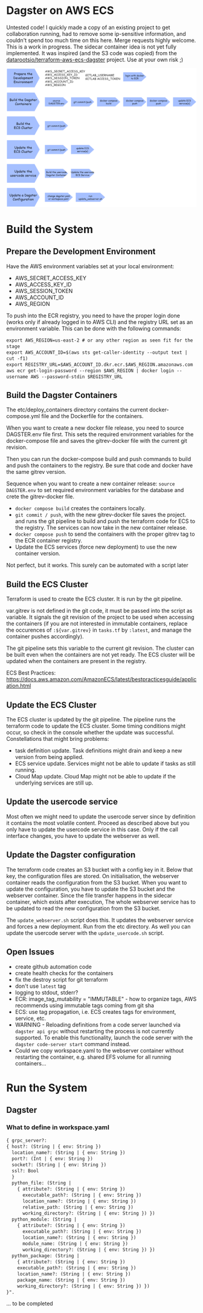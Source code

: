 # Dagster on AWS ECS

Untested code! I quickly made a copy of an existing project to get collaboration running, had to remove some ip-sensitive information, and couldn't spend too much time on this here. Merge requests highly welcome. This is a work in progress.
The sidecar container idea is not yet fully implemented. It was inspired (and the S3 code was copied) from the [datarootsio/terraform-aws-ecs-dagster](https://github.com/datarootsio/terraform-aws-ecs-dagster) project. Use at your own risk ;)

![use cases](./dagster-use-cases.png)

# Build the System

## Prepare the Development Environment

Have the AWS environment variables set at your local environment:

* AWS_SECRET_ACCESS_KEY
* AWS_ACCESS_KEY_ID
* AWS_SESSION_TOKEN
* AWS_ACCOUNT_ID
* AWS_REGION

To push into the ECR registry, you need to have the proper login done (works only if already logged in to AWS CLI) and the registry URL set as an environment variable. This can be done with the following commands: 

```
export AWS_REGION=us-east-2 # or any other region as seen fit for the stage
export AWS_ACCOUNT_ID=$(aws sts get-caller-identity --output text | cut -f1)
export REGISTRY_URL=$AWS_ACCOUNT_ID.dkr.ecr.$AWS_REGION.amazonaws.com
aws ecr get-login-password --region $AWS_REGION | docker login --username AWS --password-stdin $REGISTRY_URL
```

##  Build the Dagster Containers

The etc/deploy_containers directory contains the current docker-compose.yml file and the Dockerfile for the containers.

When you want to create a new docker file release, you need to source DAGSTER.env file first. This sets the required environment variables for the docker-compose file and saves the gitrev-docker file with the current git revision. 

Then you can run the docker-compose build and push commands to build and push the containers to the registry. Be sure that code and docker have the same gitrev version.

Sequence when you want to create a new container release:
 `source DAGSTER.env` to set required environment variables for the database and crete the gitrev-docker file.
* `docker compose build` creates the containers locally.
* `git commit / push`, with the new gitrev-docker file saves the project. and runs the git pipeline to build and push the terraform code for ECS to the registry. The services can now take in the new container release.
* `docker compose push` to send the containers with the proper gitrev tag to the ECR container registry.
* Update the ECS services (force new deployment) to use the new container version.
 
 Not perfect, but it works. This surely can be automated with a script later

## Build the ECS Cluster

Terraform is used to create the ECS cluster. It is run by the git pipeline. 

var.gitrev is not defined in the git code, it must be passed into the script as variable. It signals the git revision of the project to be used when accessing the containers (if you are not interested in immutable containers, replace the occurences of `:${var.gitrev}` in `tasks.tf` by `:latest`, and manage the container pushes accordingly). 

The git pipeline sets this variable to the current git revision.
The cluster can be built even when the containers are not yet ready. The ECS cluster will be updated when the containers are present in the registry.

ECS Best Practices: https://docs.aws.amazon.com/AmazonECS/latest/bestpracticesguide/application.html

## Update the ECS Cluster

The ECS cluster is updated by the git pipeline. The pipeline runs the terraform code to update the ECS cluster. Some timing conditions might occur, so check in the console whether the update was successful. Constellations that might bring problems:
* task definition update. Task definitions might drain and keep a new version from being applied.
* ECS service update. Services might not be able to update if tasks as still running.
* Cloud Map update. Cloud Map might not be able to update if the underlying services are still up.

## Update the usercode service

Most often we might need to update the usercode server since by definition it contains the most volatile content. Proceed as described above but you only have to update the usercode service in this case. Only if the call interface changes, you have to update the webserver as well.

## Update the Dagster configuration

The terraform code creates an S3 bucket with a config key in it. Below that key, the configuration files are stored. On initialisation, the webserver container reads the configuration from the S3 bucket. When you want to update the configuration, you have to update the S3 bucket and the webserver container. Since the file transfer happens in the sidecar container, which exists after execution, The whole webserver service has to be updated to read the new configuration from the S3 bucket.

The `update_webserver.sh` script does this. It updates the webserver service and forces a new deployment. Run from the etc directory.
As well you can update the usercode server with the `update_usercode.sh` script.

## Open Issues
* create github automation code
* create health checks for the containers
* fix the destroy script for git terraform   
* don't use `latest` tag
* logging to stdout, stderr?
* ECR:  image_tag_mutability = "IMMUTABLE" - how to organize tags, AWS recommends using immutable tags coming from git sha
* ECS: use tag propagation, i.e. ECS creates tags for environment, service, etc.
* WARNING - Reloading definitions from a code server launched via `dagster api grpc` without restarting the process is not currently supported. To enable this functionality, launch the code server with the `dagster code-server start` command instead.
* Could we copy workspace.yaml to the webserver container without restarting the container,  e.g. shared EFS volume for all running containers...

# Run the System

## Dagster

### What to define in workspace.yaml

```
{ grpc_server?: 
{ host?: (String | { env: String }) 
  location_name?: (String | { env: String }) 
  port?: (Int | { env: String }) 
  socket?: (String | { env: String }) 
  ssl?: Bool 
  } 
  python_file: (String | 
    { attribute?: (String | { env: String }) 
      executable_path?: (String | { env: String }) 
      location_name?: (String | { env: String }) 
      relative_path: (String | { env: String }) 
      working_directory?: (String | { env: String }) }) 
  python_module: (String | 
    { attribute?: (String | { env: String }) 
      executable_path?: (String | { env: String }) 
      location_name?: (String | { env: String }) 
      module_name: (String | { env: String }) 
      working_directory?: (String | { env: String }) }) 
  python_package: (String | 
    { attribute?: (String | { env: String }) 
    executable_path?: (String | { env: String }) 
    location_name?: (String | { env: String }) 
    package_name: (String | { env: String }) 
    working_directory?: (String | { env: String }) }) 
}".
```

... to be completed